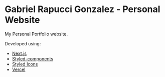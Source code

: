 # Gabriel Rapucci Gonzalez - Personal Website

My Personal Portfolio website.

Developed using:

- [Next.js](https://nextjs.org/)
- [Styled-components](https://styled-components.com/)
- [Styled Icons](https://styled-icons.dev/)
- [Vercel](https://www.vercel.com)
